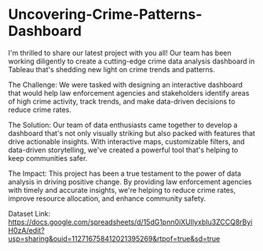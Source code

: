 # Uncovering-Crime-Patterns-Dashboard

I'm thrilled to share our latest project with you all! Our team has been working diligently to create a cutting-edge crime data analysis dashboard in Tableau that's shedding new light on crime trends and patterns.

The Challenge: We were tasked with designing an interactive dashboard that would help law enforcement agencies and stakeholders identify areas of high crime activity, track trends, and make data-driven decisions to reduce crime rates.

The Solution: Our team of data enthusiasts came together to develop a dashboard that's not only visually striking but also packed with features that drive actionable insights. With interactive maps, customizable filters, and data-driven storytelling, we've created a powerful tool that's helping to keep communities safer.

The Impact: This project has been a true testament to the power of data analysis in driving positive change. By providing law enforcement agencies with timely and accurate insights, we're helping to reduce crime rates, improve resource allocation, and enhance community safety.

Dataset Link:  https://docs.google.com/spreadsheets/d/15dG1pnn0iXUIlyxbIu3ZCCQ8rByiH0zA/edit?usp=sharing&ouid=112716758412021395269&rtpof=true&sd=true
